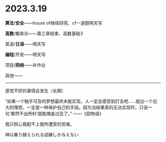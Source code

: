 # 2023.3.19

**算法**/**安全**——house of继续研究、cf一道题明天写

**高数**/概率论——第三章结束、高数基础3

英语/**日语**——明天写

**编程**/开发——明天写

项目/**网络**——补作业

其他——

------

感觉不好的事情会发生（长期）

“如果一个触手可及的梦想最终未能实现，人一定会感受到打击吧……提出一个远大的理想，一定是一种保护自己的手段。因为当结果真的无法实现时，只说一句‘果然不出所料’就能掩盖过去了。” ——《囮物语》

我只担心我配不上我所遭受的苦难。

神は乗り越えられる試練しか与えない

